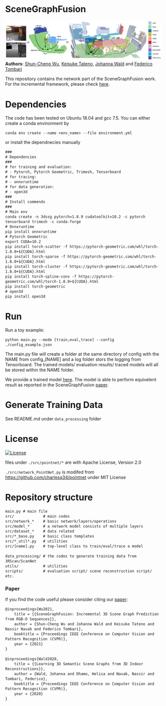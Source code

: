 # SceneGraphFusion
![teaser](img/teaser.png)
**Authors**: [Shun-Cheng Wu][sc], [Keisuke Tateno][keisu], [Johanna Wald][jojo] and [Federico Tombari][fede]

[sc]:http://campar.in.tum.de/Main/ShunChengWu
[keisu]:http://campar.in.tum.de/Main/KeisukeTateno
[jojo]:http://campar.in.tum.de/Main/JohannaWald
[fede]:http://campar.in.tum.de/Main/FedericoTombari

This repository contains the network part of the SceneGraphFusion work. For the incremental framework, please check [here](https://github.com/ShunChengWu/SceneGraphFusion).

# Dependencies
The code has been tested on Ubuntu 18.04 and gcc 7.5. You can either create a conda environment by 
```
conda env create --name <env_name> --file environment.yml
```
or install the dependnecies manually

```
###
# Dependencies
###
# for training and evaluation:
# - Pytorch, Pytorch Geometric, Trimesh, Tensorboard
# for tracing:
# - onnxruntime
# for data generation:
# - open3d
###
# Install commends 
###
# Main env
conda create -n 3dssg pytorch=1.8.9 cudatoolkit=10.2 -c pytorch tensorboard trimesh -c conda-forge
# Onnxruntime
pip install onnxruntime
# Pytorch Geometric
export CUDA=10.2
pip install torch-scatter -f https://pytorch-geometric.com/whl/torch-1.8.0+${CUDA}.html
pip install torch-sparse -f https://pytorch-geometric.com/whl/torch-1.8.0+${CUDA}.html
pip install torch-cluster -f https://pytorch-geometric.com/whl/torch-1.8.0+${CUDA}.html
pip install torch-spline-conv -f https://pytorch-geometric.com/whl/torch-1.8.0+${CUDA}.html
pip install torch-geometric
# open3d
pip install open3d
```

# Run
Run a toy example:
```
python main.py --mode [train,eval,trace] --config ./config_example.json 
```
The main.py file will create a folder at the same directory of config with the NAME from config_[NAME] and a log folder 
stors the logging from Tensorboard. The trained models/ evaluation results/ traced models will all be stored within the 
NAME folder.

We provide a trained model [here](https://drive.google.com/file/d/1a2q7yMNNmEpUfC1_5Wuor0qDM-sBStFZ/view?usp=sharing). The model is able to perform equivelent result as reported in the SceneGraphFusion [paper][1].

# Generate Training Data
See README.md under `data_processing` folder

# License
[![License](https://img.shields.io/badge/License-BSD%202--Clause-orange.svg)](https://opensource.org/licenses/BSD-2-Clause)

files under `./src/pointnet/*` are with Apache License, Version 2.0

`./src/network_PointNet.py` is modifed from https://github.com/charlesq34/pointnet under MIT License


# Repository structure
```
main.py # main file
src/             # main codes
src/network_*    # basic network/layers/operations
src/model_*      # a network model consists of multiple layers
src/dataset_*    # data related
src/*_base.py    # basic class templates
src/*_util*.py   # utilities 
src/[name].py    # top-level class to train/eval/trace a model

data_processing/ # the codes to generate training data from 3RScan/ScanNet
utils/           # utilities
scripts/         # evaluation script/ scene reconstruction script/ etc.
```

### Paper
If you find the code useful please consider citing our [paper](https://arxiv.org/pdf/2103.14898.pdf):

```
@inproceedings{Wu2021,
    title = {{SceneGraphFusion: Incremental 3D Scene Graph Prediction from RGB-D Sequences}},
    author = {Shun-Cheng Wu and Johanna Wald and Keisuke Tateno and Nassir Navab and Federico Tombari},
    booktitle = {Proceedings IEEE Conference on Computer Vision and Pattern Recognition (CVPR)},
    year = {2021}
}

@inproceedings{Wald2020,
    title = {{Learning 3D Semantic Scene Graphs from 3D Indoor Reconstructions}},
    author = {Wald, Johanna and Dhamo, Helisa and Navab, Nassir and Tombari, Federico},
    booktitle = {Proceedings IEEE Conference on Computer Vision and Pattern Recognition (CVPR)}, 
    year = {2020}
}
```


[1]: https://arxiv.org/pdf/2103.14898.pdf
